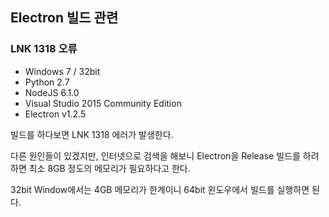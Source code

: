 ## Electron 빌드 관련

### LNK 1318 오류

- Windows 7 / 32bit
- Python 2.7
- NodeJS 6.1.0
- Visual Studio 2015 Community Edition
- Electron v1.2.5


빌드를 하다보면 LNK 1318 에러가 발생한다.

다른 원인들이 있겠지만, 인터넷으로 검색을 해보니 Electron을 Release 빌드를 하려하면 최소 8GB 정도의 메모리가 필요하다고 한다.

32bit Window에서는 4GB 메모리가 한계이니 64bit 윈도우에서 빌드를 실행하면 된다.

